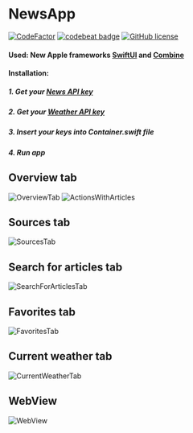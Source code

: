 # NewsApp
[![CodeFactor](https://www.codefactor.io/repository/github/alexeyvoronov96/newsapp-with-swiftui-and-combine/badge)](https://www.codefactor.io/repository/github/alexeyvoronov96/newsapp-with-swiftui-and-combine)
[![codebeat badge](https://codebeat.co/badges/4c920b0e-1b07-4786-8a5e-efe56e123038)](https://codebeat.co/projects/github-com-alexeyvoronov96-newsapp-with-swiftui-and-combine-master)
[![GitHub license](https://img.shields.io/github/license/AlexeyVoronov96/NewsApp-With-SwiftUI-And-Combine.svg)](https://github.com/AlexeyVoronov96/NewsApp-With-SwiftUI-And-Combine/blob/master/LICENSE)
#### Used: New Apple frameworks [SwiftUI](https://developer.apple.com/documentation/swiftui) and [Combine](https://developer.apple.com/documentation/combine)
#### Installation:
##### 1. Get your [News API key](https://newsapi.org)
##### 2. Get your [Weather API key](https://darksky.net)
##### 3. Insert your keys into Container.swift file
##### 4. Run app
## Overview tab
![OverviewTab](https://github.com/AlexeyVoronov96/NewsApp-With-SwiftUI/blob/master/NewsApp%20With%20SwiftUI%20Framework/ScreenShots/OverviewTab.png)
![ActionsWithArticles](https://github.com/AlexeyVoronov96/NewsApp-With-SwiftUI/blob/master/NewsApp%20With%20SwiftUI%20Framework/ScreenShots/ArticleActions.png)
## Sources tab
![SourcesTab](https://github.com/AlexeyVoronov96/NewsApp-With-SwiftUI/blob/master/NewsApp%20With%20SwiftUI%20Framework/ScreenShots/SourcesTab.png)
## Search for articles tab
![SearchForArticlesTab](https://github.com/AlexeyVoronov96/NewsApp-With-SwiftUI/blob/master/NewsApp%20With%20SwiftUI%20Framework/ScreenShots/SearchTab.png)
## Favorites tab
![FavoritesTab](https://github.com/AlexeyVoronov96/NewsApp-With-SwiftUI/blob/master/NewsApp%20With%20SwiftUI%20Framework/ScreenShots/FavoritesTab.png)
## Current weather tab
![CurrentWeatherTab](https://github.com/AlexeyVoronov96/NewsApp-With-SwiftUI/blob/master/NewsApp%20With%20SwiftUI%20Framework/ScreenShots/Weather.png)
## WebView
![WebView](https://github.com/AlexeyVoronov96/NewsApp-With-SwiftUI/blob/master/NewsApp%20With%20SwiftUI%20Framework/ScreenShots/WebView.png)
